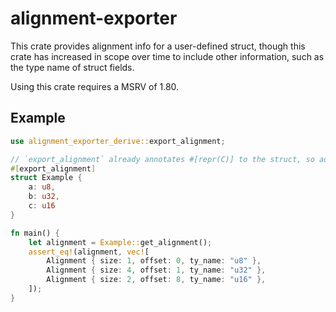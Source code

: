 # alignment-exporter

This crate provides alignment info for a user-defined struct, though this crate has increased in scope over time to include other information, such as the type name of struct fields.

Using this crate requires a MSRV of 1.80.

## Example
```rs
use alignment_exporter_derive::export_alignment;

// `export_alignment` already annotates #[repr(C)] to the struct, so adding that yourself is not required. However, it is always better to include it in your code for the sake of explicitness.
#[export_alignment]
struct Example {
    a: u8,
    b: u32,
    c: u16
}

fn main() {
    let alignment = Example::get_alignment();
    assert_eq!(alignment, vec![
        Alignment { size: 1, offset: 0, ty_name: "u8" },
        Alignment { size: 4, offset: 1, ty_name: "u32" },
        Alignment { size: 2, offset: 8, ty_name: "u16" },
    ]);
}
```
